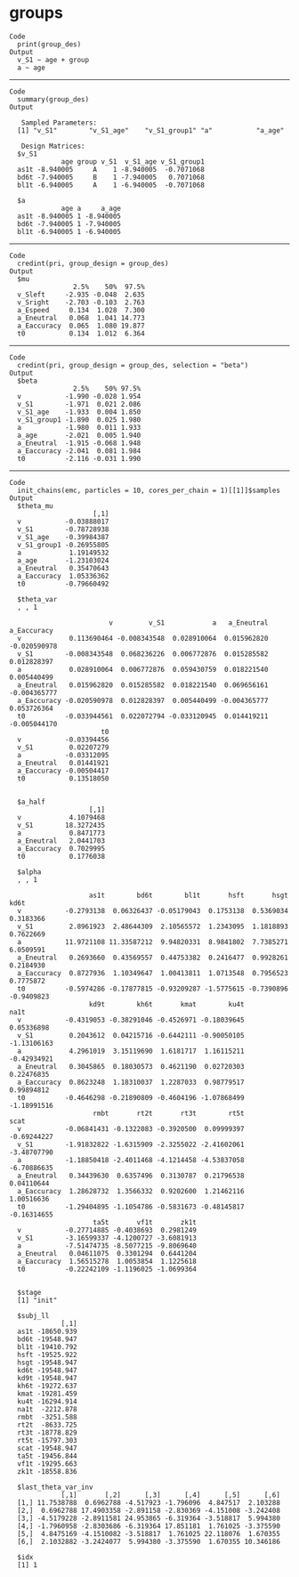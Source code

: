 # groups

    Code
      print(group_des)
    Output
      v_S1 ~ age + group 
      a ~ age 

---

    Code
      summary(group_des)
    Output
      
       Sampled Parameters: 
      [1] "v_S1"        "v_S1_age"    "v_S1_group1" "a"           "a_age"      
      
       Design Matrices: 
      $v_S1
                 age group v_S1  v_S1_age v_S1_group1
      as1t -8.940005     A    1 -8.940005  -0.7071068
      bd6t -7.940005     B    1 -7.940005   0.7071068
      bl1t -6.940005     A    1 -6.940005  -0.7071068
      
      $a
                 age a     a_age
      as1t -8.940005 1 -8.940005
      bd6t -7.940005 1 -7.940005
      bl1t -6.940005 1 -6.940005
      

---

    Code
      credint(pri, group_design = group_des)
    Output
      $mu
                    2.5%    50%  97.5%
      v_Sleft     -2.935 -0.048  2.635
      v_Sright    -2.703 -0.103  2.763
      a_Espeed     0.134  1.028  7.300
      a_Eneutral   0.068  1.041 14.773
      a_Eaccuracy  0.065  1.080 19.877
      t0           0.134  1.012  6.364
      

---

    Code
      credint(pri, group_design = group_des, selection = "beta")
    Output
      $beta
                    2.5%    50% 97.5%
      v           -1.990 -0.028 1.954
      v_S1        -1.971  0.021 2.086
      v_S1_age    -1.933  0.004 1.850
      v_S1_group1 -1.890  0.025 1.980
      a           -1.980  0.011 1.933
      a_age       -2.021  0.005 1.940
      a_Eneutral  -1.915 -0.068 1.948
      a_Eaccuracy -2.041  0.081 1.984
      t0          -2.116 -0.031 1.990
      

---

    Code
      init_chains(emc, particles = 10, cores_per_chain = 1)[[1]]$samples
    Output
      $theta_mu
                         [,1]
      v           -0.03888017
      v_S1        -0.78728938
      v_S1_age    -0.39984387
      v_S1_group1 -0.26955805
      a            1.19149532
      a_age       -1.23103024
      a_Eneutral   0.35470643
      a_Eaccuracy  1.05336362
      t0          -0.79660492
      
      $theta_var
      , , 1
      
                             v         v_S1            a   a_Eneutral  a_Eaccuracy
      v            0.113690464 -0.008343548  0.028910064  0.015962820 -0.020590978
      v_S1        -0.008343548  0.068236226  0.006772876  0.015285582  0.012828397
      a            0.028910064  0.006772876  0.059430759  0.018221540  0.005440499
      a_Eneutral   0.015962820  0.015285582  0.018221540  0.069656161 -0.004365777
      a_Eaccuracy -0.020590978  0.012828397  0.005440499 -0.004365777  0.053726364
      t0          -0.033944561  0.022072794 -0.033120945  0.014419211 -0.005044170
                           t0
      v           -0.03394456
      v_S1         0.02207279
      a           -0.03312095
      a_Eneutral   0.01441921
      a_Eaccuracy -0.00504417
      t0           0.13518050
      
      
      $a_half
                        [,1]
      v            4.1079468
      v_S1        18.3272435
      a            0.8471773
      a_Eneutral   2.0441703
      a_Eaccuracy  0.7029995
      t0           0.1776038
      
      $alpha
      , , 1
      
                        as1t        bd6t        bl1t       hsft       hsgt       kd6t
      v           -0.2793138  0.06326437 -0.05179043  0.1753138  0.5369034  0.3183366
      v_S1         2.8961923  2.48644309  2.10565572  1.2343095  1.1818893  0.7622669
      a           11.9721108 11.33587212  9.94820331  8.9841802  7.7385271  6.0509591
      a_Eneutral   0.2693660  0.43569557  0.44753382  0.2416477  0.9928261  0.2184930
      a_Eaccuracy  0.8727936  1.10349647  1.00413811  1.0713548  0.7956523  0.7775872
      t0          -0.5974286 -0.17877815 -0.93209287 -1.5775615 -0.7390896 -0.9409823
                        kd9t        kh6t       kmat        ku4t        na1t
      v           -0.4319053 -0.38291046 -0.4526971 -0.18039645  0.05336898
      v_S1         0.2043612  0.04215716 -0.6442111 -0.90050105 -1.13106163
      a            4.2961019  3.15119690  1.6181717  1.16115211 -0.42934921
      a_Eneutral   0.3045865  0.18030573  0.4621190  0.02720303  0.22476835
      a_Eaccuracy  0.8623248  1.18310037  1.2287033  0.98779517  0.99894812
      t0          -0.4646298 -0.21890809 -0.4604196 -1.07868499 -1.18991516
                         rmbt       rt2t       rt3t        rt5t        scat
      v           -0.06841431 -0.1322083 -0.3920500  0.09999397 -0.69244227
      v_S1        -1.91832822 -1.6315909 -2.3255022 -2.41602061 -3.48707790
      a           -1.18850418 -2.4011468 -4.1214458 -4.53837058 -6.70886635
      a_Eneutral   0.34439630  0.6357496  0.3130787  0.21796538  0.04110644
      a_Eaccuracy  1.28628732  1.3566332  0.9202600  1.21462116  1.00516636
      t0          -1.29404895 -1.1054786 -0.5831673 -0.48145817 -0.16314655
                         ta5t       vf1t       zk1t
      v           -0.27714885 -0.4038693  0.2981249
      v_S1        -3.16599337 -4.1200727 -3.6081913
      a           -7.51474735 -8.5077215 -9.8069640
      a_Eneutral   0.04611075  0.3301294  0.6441204
      a_Eaccuracy  1.56515278  1.0053854  1.1225618
      t0          -0.22242109 -1.1196025 -1.0699364
      
      
      $stage
      [1] "init"
      
      $subj_ll
                 [,1]
      as1t -18650.939
      bd6t -19548.947
      bl1t -19410.792
      hsft -19525.922
      hsgt -19548.947
      kd6t -19548.947
      kd9t -19548.947
      kh6t -19272.637
      kmat -19281.459
      ku4t -16294.914
      na1t  -2212.878
      rmbt  -3251.588
      rt2t  -8633.725
      rt3t -18778.829
      rt5t -15797.303
      scat -19548.947
      ta5t -19456.844
      vf1t -19295.663
      zk1t -18558.836
      
      $last_theta_var_inv
                 [,1]       [,2]      [,3]      [,4]      [,5]      [,6]
      [1,] 11.7538788  0.6962788 -4.517923 -1.796096  4.847517  2.103288
      [2,]  0.6962788 17.4903358 -2.891158 -2.830369 -4.151008 -3.242408
      [3,] -4.5179228 -2.8911581 24.953865 -6.319364 -3.518817  5.994380
      [4,] -1.7960958 -2.8303686 -6.319364 17.851181  1.761025 -3.375590
      [5,]  4.8475169 -4.1510082 -3.518817  1.761025 22.118076  1.670355
      [6,]  2.1032882 -3.2424077  5.994380 -3.375590  1.670355 10.346186
      
      $idx
      [1] 1
      

